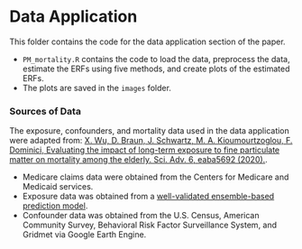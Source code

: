 # Data Application

This folder contains the code for the data application section of the paper. 

- `PM_mortality.R` contains the code to load the data, preprocess the data, estimate the ERFs using five methods, and create plots of the estimated ERFs.
- The plots are saved in the `images` folder.

### Sources of Data
The exposure, confounders, and mortality data used in the data application were adapted from:
[X. Wu, D. Braun, J. Schwartz, M. A. Kioumourtzoglou, F. Dominici, Evaluating the impact of long-term exposure to fine particulate matter on mortality among the elderly. Sci. Adv. 6, eaba5692 (2020).](https://www.science.org/doi/full/10.1126/sciadv.aba5692). 

- Medicare claims data were obtained from the Centers for Medicare and Medicaid services. 
- Exposure data was obtained from a [well-validated ensemble-based prediction model](https://www.sciencedirect.com/science/article/pii/S0160412019300650).
- Confounder data was obtained from the U.S. Census, American Community Survey, Behavioral Risk Factor Surveillance System, and Gridmet via Google Earth Engine.